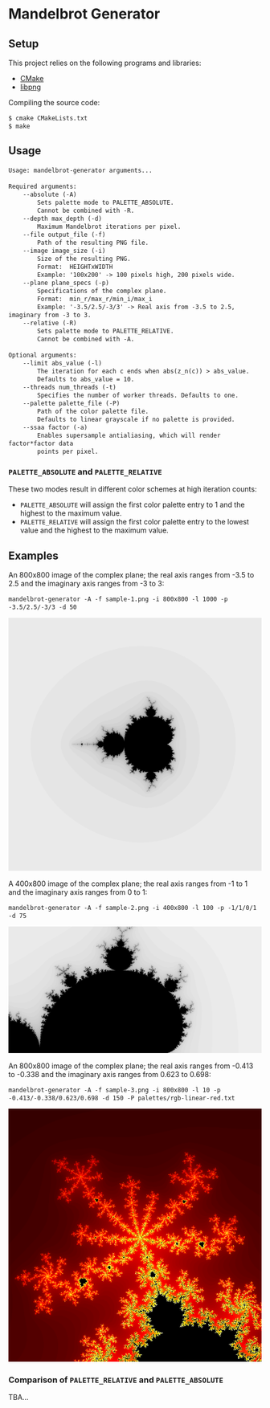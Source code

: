 
# Mandelbrot Generator

## Setup

This project relies on the following programs and libraries:
- [CMake](https://cmake.org)
- [libpng](http://libpng.org/pub/png/libpng.html)

Compiling the source code:
```
$ cmake CMakeLists.txt
$ make
```

## Usage
```
Usage: mandelbrot-generator arguments...

Required arguments:
    --absolute (-A)
        Sets palette mode to PALETTE_ABSOLUTE.
        Cannot be combined with -R.
    --depth max_depth (-d)
        Maximum Mandelbrot iterations per pixel.
    --file output_file (-f)
        Path of the resulting PNG file.
    --image image_size (-i)
        Size of the resulting PNG.
        Format:  HEIGHTxWIDTH
        Example: '100x200' -> 100 pixels high, 200 pixels wide.
    --plane plane_specs (-p)
        Specifications of the complex plane.
        Format:  min_r/max_r/min_i/max_i
        Example: '-3.5/2.5/-3/3' -> Real axis from -3.5 to 2.5, imaginary from -3 to 3.
    --relative (-R)
        Sets palette mode to PALETTE_RELATIVE.
        Cannot be combined with -A.

Optional arguments:
    --limit abs_value (-l)
        The iteration for each c ends when abs(z_n(c)) > abs_value.
        Defaults to abs_value = 10.
    --threads num_threads (-t)
        Specifies the number of worker threads. Defaults to one.
    --palette palette_file (-P)
        Path of the color palette file.
        Defaults to linear grayscale if no palette is provided.
    --ssaa factor (-a)
        Enables supersample antialiasing, which will render factor*factor data
        points per pixel.
```

### `PALETTE_ABSOLUTE` and `PALETTE_RELATIVE`
These two modes result in different color schemes at high iteration counts:
- `PALETTE_ABSOLUTE` will assign the first color palette entry to 1 and the highest to the maximum value.
- `PALETTE_RELATIVE` will assign the first color palette entry to the lowest value and the highest to the maximum value.

## Examples
An 800x800 image of the complex plane; the real axis ranges from -3.5 to 2.5 and the imaginary axis ranges from -3 to 3:
```
mandelbrot-generator -A -f sample-1.png -i 800x800 -l 1000 -p -3.5/2.5/-3/3 -d 50
```
![Sample image 1](doc/images/sample-1.png)


A 400x800 image of the complex plane; the real axis ranges from -1 to 1 and the imaginary axis ranges from 0 to 1:
```
mandelbrot-generator -A -f sample-2.png -i 400x800 -l 100 -p -1/1/0/1 -d 75
```
![Sample image 2](doc/images/sample-2.png)


An 800x800 image of the complex plane; the real axis ranges from -0.413 to -0.338 and the imaginary axis ranges from 0.623 to 0.698:
```
mandelbrot-generator -A -f sample-3.png -i 800x800 -l 10 -p -0.413/-0.338/0.623/0.698 -d 150 -P palettes/rgb-linear-red.txt
```
![Sample image 3](doc/images/sample-3.png)

### Comparison of `PALETTE_RELATIVE` and `PALETTE_ABSOLUTE`
TBA...